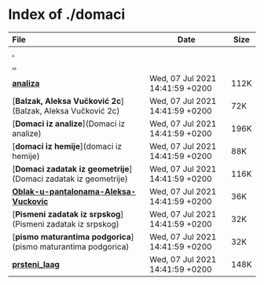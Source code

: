 # Index of ./domaci

File | Date | Size
:--- | --- | ---
[.](.) | |
[..](..) | |
[**analiza**](analiza) | Wed, 07 Jul 2021 14:41:59 +0200 | 112K
[**Balzak, Aleksa Vučković 2c**](Balzak, Aleksa Vučković 2c) | Wed, 07 Jul 2021 14:41:59 +0200 | 72K
[**Domaci iz analize**](Domaci iz analize) | Wed, 07 Jul 2021 14:41:59 +0200 | 196K
[**domaci iz hemije**](domaci iz hemije) | Wed, 07 Jul 2021 14:41:59 +0200 | 88K
[**Domaci zadatak iz geometrije**](Domaci zadatak iz geometrije) | Wed, 07 Jul 2021 14:41:59 +0200 | 116K
[**Oblak-u-pantalonama-Aleksa-Vuckovic**](Oblak-u-pantalonama-Aleksa-Vuckovic) | Wed, 07 Jul 2021 14:41:59 +0200 | 36K
[**Pismeni zadatak iz srpskog**](Pismeni zadatak iz srpskog) | Wed, 07 Jul 2021 14:41:59 +0200 | 32K
[**pismo maturantima podgorica**](pismo maturantima podgorica) | Wed, 07 Jul 2021 14:41:59 +0200 | 32K
[**prsteni_laag**](prsteni_laag) | Wed, 07 Jul 2021 14:41:59 +0200 | 148K
